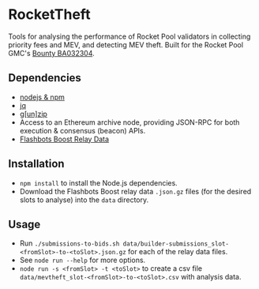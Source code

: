 # RocketTheft
Tools for analysing the performance of Rocket Pool validators in collecting priority fees and MEV, and detecting MEV theft.
Built for the Rocket Pool GMC's [Bounty BA032304](https://dao.rocketpool.net/t/july-2023-gmc-call-for-bounty-applications-deadline-is-july-15th/1936/6).

## Dependencies
- [nodejs & npm](https://nodejs.org/en)
- [jq](https://jqlang.github.io/jq/)
- [g[un]zip](https://www.gnu.org/software/gzip/)
- Access to an Ethereum archive node, providing JSON-RPC for both execution & consensus (beacon) APIs.
- [Flashbots Boost Relay Data](https://flashbots-boost-relay-public.s3.us-east-2.amazonaws.com/index.html)

## Installation
- `npm install` to install the Node.js dependencies.
- Download the Flashbots Boost relay data `.json.gz` files (for the desired slots to analyse) into the `data` directory.

## Usage
- Run `./submissions-to-bids.sh data/builder-submissions_slot-<fromSlot>-to-<toSlot>.json.gz` for each of the relay data files.
- See `node run --help` for more options.
- `node run -s <fromSlot> -t <toSlot>` to create a csv file `data/mevtheft_slot-<fromSlot>-to-<toSlot>.csv` with analysis data.
